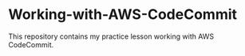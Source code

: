 # Working-with-AWS-CodeCommit
This repository contains my practice lesson working with AWS CodeCommit.
